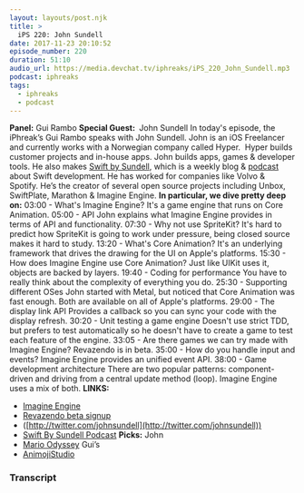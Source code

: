 ```yaml
---
layout: layouts/post.njk
title: >
  iPS 220: John Sundell
date: 2017-11-23 20:10:52
episode_number: 220
duration: 51:10
audio_url: https://media.devchat.tv/iphreaks/iPS_220_John_Sundell.mp3
podcast: iphreaks
tags:
  - iphreaks
  - podcast
---
```


**Panel:** Gui Rambo **Special Guest:&nbsp;** John Sundell In today's episode, the iPhreak’s Gui Rambo speaks with John Sundell. John is an iOS Freelancer and currently works with a Norwegian company called Hyper.&nbsp; Hyper builds customer projects and in-house apps. John builds apps, games & developer tools. He also makes [Swift by Sundell](https://www.swiftbysundell.com), which is a weekly blog & [podcast](https://www.swiftbysundell.com/podcast/) about Swift development. He has worked for companies like Volvo & Spotify. He’s the creator of several open source projects including Unbox, SwiftPlate, Marathon & Imagine Engine. **In particular, we dive pretty deep on:** 03:00 - What's Imagine Engine? It's a game engine that runs on Core Animation. 05:00 - API John explains what Imagine Engine provides in terms of API and functionality. 07:30 - Why not use SpriteKit? It's hard to predict how SpriteKit is going to work under pressure, being closed source makes it hard to study. 13:20 - What's Core Animation? It's an underlying framework that drives the drawing for the UI on Apple's platforms. 15:30 - How does Imagine Engine use Core Animation? Just like UIKit uses it, objects are backed by layers. 19:40 - Coding for performance You have to really think about the complexity of everything you do. 25:30 - Supporting different OSes John started with Metal, but noticed that Core Animation was fast enough. Both are available on all of Apple's platforms. 29:00 - The display link API Provides a callback so you can sync your code with the display refresh. 30:20 - Unit testing a game engine Doesn't use strict TDD, but prefers to test automatically so he doesn't have to create a game to test each feature of the engine. 33:05 - Are there games we can try made with Imagine Engine? Revazendo is in beta. 35:00 - How do you handle input and events? Imagine Engine provides an unified event API. 38:00 - Game development architecture There are two popular patterns: component-driven and driving from a central update method (loop). Imagine Engine uses a mix of both. **LINKS:**

- [Imagine Engine](https://github.com/JohnSundell/ImagineEngine)
- [Revazendo beta signup](http://revazendo.com)
- ([http://twitter.com/johnsundell](http://twitter.com/johnsundell))
- [Swift By Sundell Podcast](https://www.swiftbysundell.com/podcast/)
  **Picks:** John
- [Mario Odyssey](https://supermario.nintendo.com/)
  Gui’s
- [AnimojiStudio](https://animoji.fun)

### Transcript

&nbsp;
